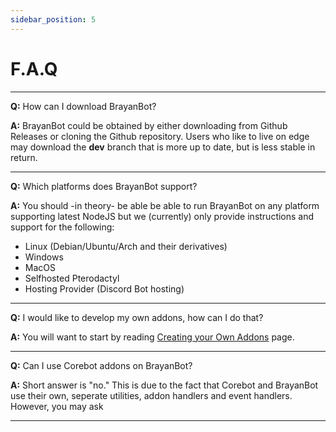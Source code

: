 ```yaml
---
sidebar_position: 5
---
```


# F.A.Q
---


**Q:** How can I download BrayanBot?

**A:** BrayanBot could be obtained by either downloading from Github Releases or cloning the Github repository. Users who like to live on edge may download the **dev** branch that is more up to date, but is less stable in return.

---

**Q:** Which platforms does BrayanBot support?

**A:** You should -in theory- be able be able to run BrayanBot on any platform supporting latest NodeJS but we (currently) only provide instructions and support for the following:

- Linux (Debian/Ubuntu/Arch and their derivatives)
- Windows
- MacOS
- Selfhosted Pterodactyl
- Hosting Provider (Discord Bot hosting)

---

**Q:** I would like to develop my own addons, how can I do that?

**A:** You will want to start by reading [Creating your Own Addons](/docs/Developers/Addons/creating-addons) page.

---

**Q:** Can I use Corebot addons on BrayanBot?

**A:** Short answer is "no." This is due to the fact that Corebot and BrayanBot use their own, seperate utilities, addon handlers and event handlers. However, you may ask

---